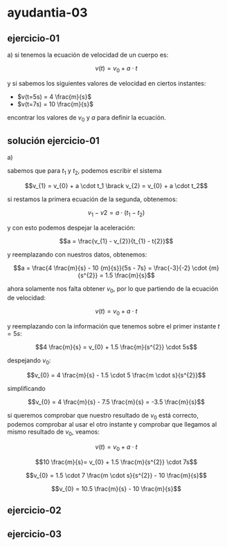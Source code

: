 # ayudantia-03

## ejercicio-01

a) si tenemos la ecuación de velocidad de un cuerpo es:

$$v(t) = v_{0} + a \cdot t$$

y si sabemos los siguientes valores de velocidad en ciertos instantes:

- $v(t=5s) = 4 \frac{m}{s}$
- $v(t=7s) = 10 \frac{m}{s}$

encontrar los valores de $v_{0}$ y $a$ para definir la ecuación.

## solución ejercicio-01

a)

sabemos que para $t_1$ y $t_2$, podemos escribir el sistema

$$v_{1} = v_{0} + a \cdot t_1 \brack v_{2} = v_{0} + a \cdot t_2$$

si restamos la primera ecuación de la segunda, obtenemos:

$$v_{1} - v{2} = a \cdot (t_{1} - t_{2})$$

y con esto podemos despejar la aceleración:

$$a = \frac{v_{1} - v_{2}}{t_{1} - t{2}}$$

y reemplazando con nuestros datos, obtenemos:

$$a = \frac{4 \frac{m}{s} - 10 {m}{s}}{5s - 7s} = \frac{-3}{-2} \cdot {m}{s^{2}} = 1.5 \frac{m}{s}$$

ahora solamente nos falta obtener $v_{0}$, por lo que partiendo de la ecuación de velocidad:

$$v(t) = v_{0} + a \cdot t$$

y reemplazando con la información que tenemos sobre el primer instante $t=5s$:

$$4 \frac{m}{s} = v_{0} + 1.5 \frac{m}{s^{2}} \cdot 5s$$

despejando $v_{0}$:

$$v_{0} = 4 \frac{m}{s} - 1.5 \cdot 5 \frac{m \cdot s}{s^{2}}$$

simplificando

$$v_{0} = 4 \frac{m}{s} - 7.5 \frac{m}{s} = -3.5 \frac{m}{s}$$

si queremos comprobar que nuestro resultado de $v_0$ está correcto, podemos comprobar al usar el otro instante y comprobar que llegamos al mismo resultado de $v_0$, veamos:

$$v(t) = v_{0} + a \cdot t$$

$$10 \frac{m}{s}= v_{0} + 1.5 \frac{m}{s^{2}} \cdot 7s$$

$$v_{0} =  1.5 \cdot 7 \frac{m \cdot s}{s^{2}}  - 10 \frac{m}{s}$$

$$v_{0} =  10.5 \frac{m}{s}  - 10 \frac{m}{s}$$

## ejercicio-02

## ejercicio-03
